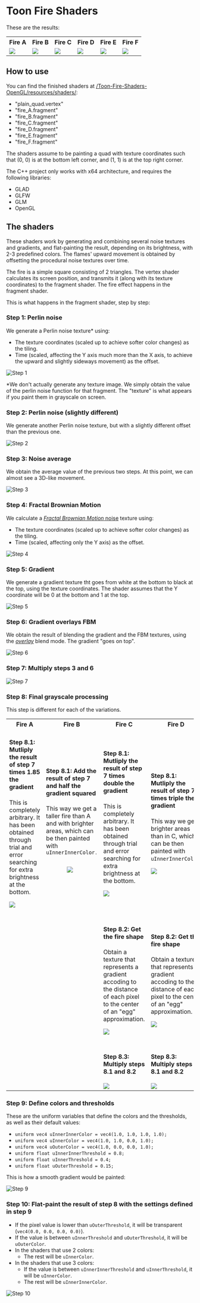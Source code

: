 # Toon Fire Shaders

These are the results:

<table>
  <tbody>
    <tr>
      <th>Fire A</th>
      <th>Fire B</th>
      <th>Fire C</th>
      <th>Fire D</th>
      <th>Fire E</th>
      <th>Fire F</th>
    </tr>
    <tr>
      <td><image src="Images/fire_A.gif"/></td>
      <td><image src="Images/fire_B.gif"/></td>
      <td><image src="Images/fire_C.gif"/></td>
      <td><image src="Images/fire_D.gif"/></td>
      <td><image src="Images/fire_E.gif"/></td>
      <td><image src="Images/fire_F.gif"/></td>
    </tr>
  </tbody>
</table>

## How to use

You can find the finished shaders at [/Toon-Fire-Shaders-OpenGL/resources/shaders/](Toon-Fire-Shaders-OpenGL/resources/shaders/):
- "plain_quad.vertex"
- "fire_A.fragment"
- "fire_B.fragment"
- "fire_C.fragment"
- "fire_D.fragment"
- "fire_E.fragment"
- "fire_F.fragment"

The shaders assume to be painting a quad with texture coordinates such that (0, 0) is at the bottom left corner, and (1, 1) is at the top right corner.

The C++ project only works with x64 architecture, and requires the following libraries:
- GLAD
- GLFW
- GLM
- OpenGL

## The shaders

These shaders work by generating and combining several noise textures and gradients, and flat-painting the result, depending on its brightness, with 2-3 predefined colors. The flames' upward movement is obtained by offsetting the procedural noise textures over time.

The fire is a simple square consisting of 2 triangles. The vertex shader calculates its screen position, and transmits it (along with its texture coordinates) to the fragment shader. The fire effect happens in the fragment shader.

This is what happens in the fragment shader, step by step:

### Step 1: Perlin noise

We generate a Perlin noise texture* using:
- The texture coordinates (scaled up to achieve softer color changes) as the tiling.
- Time (scaled, affecting the Y axis much more than the X axis, to achieve the upward and slightly sideways movement) as the offset.

![Step 1](Images/step_1_noise.gif)

\*We don't actually generate any texture image. We simply obtain the value of the perlin noise function for that fragment. The "texture" is what appears if you paint them in grayscale on screen.

### Step 2: Perlin noise (slightly different)

We generate another Perlin noise texture, but with a slightly different offset than the previous one.

![Step 2](Images/step_2_noise.gif)

### Step 3: Noise average

We obtain the average value of the previous two steps. At this point, we can almost see a 3D-like movement.

![Step 3](Images/step_3_noise_avg.gif)

### Step 4: Fractal Brownian Motion

We calculate a [_Fractal Brownian Motion_ noise](https://thebookofshaders.com/13/) texture using:
- The texture coordinates (scaled up to achieve softer color changes) as the tiling.
- Time (scaled, affecting only the Y axis) as the offset.

![Step 4](Images/step_4_fbm.gif)

### Step 5: Gradient

We generate a gradient texture tht goes from white at the bottom to black at the top, using the texture coordinates. The shader assumes that the Y coordinate will be 0 at the bottom and 1 at the top.

![Step 5](Images/step_5_gradient.png)

### Step 6: Gradient overlays FBM

We obtain the result of blending the gradient and the FBM textures, using the [_overlay_](https://en.wikipedia.org/wiki/Blend_modes#Overlay) blend mode. The gradient "goes on top".

![Step 6](Images/step_6_overlayed_fbm.gif)

### Step 7: Multiply steps 3 and 6

![Step 7](Images/step_7_perlin_times_fbm.gif)

### Step 8: Final grayscale processing

This step is different for each of the variations.

<table>
  <tbody>
    <tr>
      <th>Fire A</th>
      <th>Fire B</th>
      <th>Fire C</th>
      <th>Fire D</th>
      <th>Fire E</th>
      <th>Fire F</th>
    </tr>
    <tr>
      <td>
        <h4>Step 8.1: Mutliply the result of step 7 times 1.85 the gradient</h4>
        <p>This is completely arbitrary. It has been obtained through trial and error searching for extra brightness at the bottom.</p>
        <image src="Images/step_8_1_fire_A.gif"/>
      </td>
      <td>
        <h4>Step 8.1: Add the result of step 7 and half the gradient squared</h4>
        <p>This way we get a taller fire than A and with brighter areas, which can be then painted with <code>uInnerInnerColor<code>.</p>
        <image src="Images/step_8_1_fire_B.gif"/>
      </td>
      <td>
        <h4>Step 8.1: Mutliply the result of step 7 times double the gradient</h4>
        <p>This is completely arbitrary. It has been obtained through trial and error searching for extra brightness at the bottom.</p>
        <image src="Images/step_8_1_fire_C_E.gif"/>
      </td>
      <td>
        <h4>Step 8.1: Mutliply the result of step 7 times triple the gradient</h4>
        <p>This way we get brighter areas than in C, which can be then painted with <code>uInnerInnerColor</code>.</p>
        <image src="Images/step_8_1_fire_D_F.gif"/>
      </td>
      <td>
        <h4>Step 8.1: Mutliply the result of step 7 times double the gradient</h4>
        <p>This is completely arbitrary. It has been obtained through trial and error searching for extra brightness at the bottom.</p>
        <image src="Images/step_8_1_fire_C_E.gif"/>
      </td>
      <td>
        <h4>Step 8.1: Mutliply the result of step 7 times triple the gradient</h4>
        <p>This way we get brighter areas than in C, which can be then painted with <code>uInnerInnerColor</code>.</p>
        <image src="Images/step_8_1_fire_D_F.gif"/>
      </td>
    </tr>
    <tr>
      <td></td>
      <td></td>
      <td>
        <h4>Step 8.2: Get the fire shape</h4>
        <p>Obtain a texture that represents a gradient accoding to the distance of each pixel to the center of an "egg" approximation.</p>
        <image src="Images/egg.png"/>
      </td>
      <td>
        <h4>Step 8.2: Get the fire shape</h4>
        <p>Obtain a texture that represents a gradient accoding to the distance of each pixel to the center of an "egg" approximation.</p>
        <image src="Images/egg.png"/>
      </td>
      <td>
        <h4>Step 8.2: Get the fire shape (bolder)</h4>
        <p>Obtain a texture that represents a gradient accoding to the squared distance of each pixel to the center of an "egg" approximation.</p>
        <image src="Images/egg_squared.png"/>
      </td>
      <td>
        <h4>Step 8.2: Get the fire shape (bolder)</h4>
        <p>Obtain a texture that represents a gradient accoding to the squared distance of each pixel to the center of an "egg" approximation.</p>
        <image src="Images/egg_squared.png"/>
      </td>
    </tr>
    <tr>
      <td></td>
      <td></td>
      <td>
        <h4>Step 8.3: Multiply steps 8.1 and 8.2</h4>
        <image src="Images/step_8_3_fire_C.gif"/>
      </td>
      <td>
        <h4>Step 8.3: Multiply steps 8.1 and 8.2</h4>
        <image src="Images/step_8_3_fire_D.gif"/>
      </td>
      <td>
        <h4>Step 8.3: Multiply steps 8.1 and 8.2</h4>
        <image src="Images/step_8_3_fire_E.gif"/>
      </td>
      <td>
        <h4>Step 8.3: Multiply steps 8.1 and 8.2</h4>
        <image src="Images/step_8_3_fire_F.gif"/>
      </td>
    </tr>
  </tbody>
</table>

### Step 9: Define colors and thresholds

These are the uniform variables that define the colors and the thresholds, as well as their default values:
- `uniform vec4 uInnerInnerColor = vec4(1.0, 1.0, 1.0, 1.0);`
- `uniform vec4 uInnerColor = vec4(1.0, 1.0, 0.0, 1.0);`
- `uniform vec4 uOuterColor = vec4(1.0, 0.0, 0.0, 1.0);`
- `uniform float uInnerInnerThreshold = 0.8;`
- `uniform float uInnerThreshold = 0.4;`
- `uniform float uOuterThreshold = 0.15;`

This is how a smooth gradient would be painted:

![Step 9](Images/gradient_vs_toon.png)

### Step 10: Flat-paint the result of step 8 with the settings defined in step 9

- If the pixel value is lower than `uOuterThreshold`, it will be transparent (`vec4(0.0, 0.0, 0.0, 0.0)`).
- If the value is between `uInnerThreshold` and `uOuterThreshold`, it will be `uOuterColor`.
- In the shaders that use 2 colors:
  - The rest will be `uInnerColor`.
- In the shaders that use 3 colors:
  - If the value is between `uInnerInnerThreshold` and `uInnerThreshold`, it will be `uInnerColor`.
  - The rest will be `uInnerInnerColor`.

![Step 10](Images/step_10.gif)
